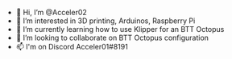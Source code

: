- 👋 Hi, I’m @Acceler02
- 👀 I’m interested in 3D printing, Arduinos, Raspberry Pi
- 🌱 I’m currently learning how to use Klipper for an BTT Octopus
- 💞️ I’m looking to collaborate on BTT Octopus configuration
- 📫 I'm on Discord Acceler01#8191

<!---
Acceler02/Acceler02 is a ✨ special ✨ repository because its `README.md` (this file) appears on your GitHub profile.
You can click the Preview link to take a look at your changes.
--->
